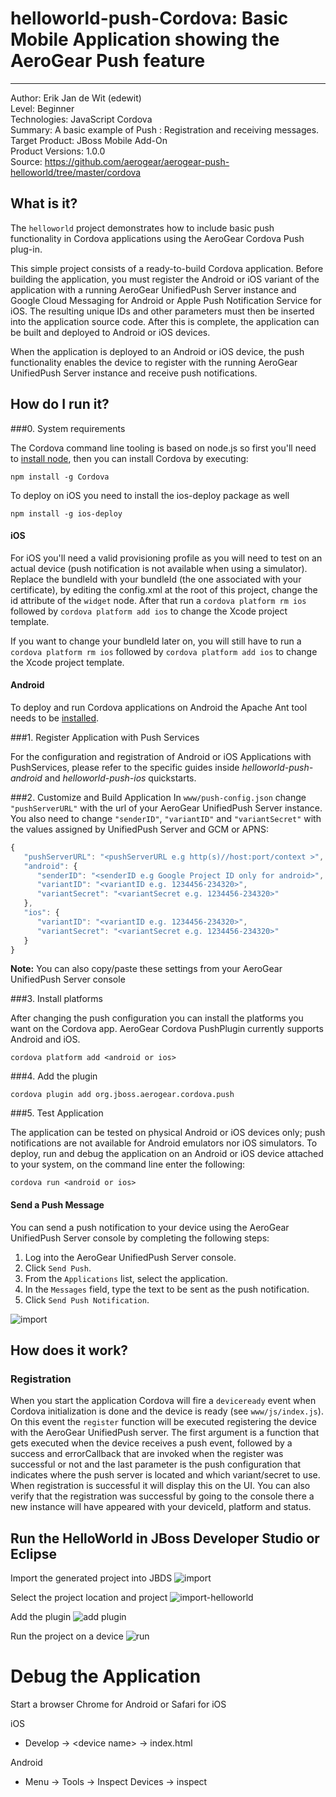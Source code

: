 # helloworld-push-Cordova: Basic Mobile Application showing the AeroGear Push feature
---------
Author: Erik Jan de Wit (edewit)  
Level: Beginner  
Technologies: JavaScript Cordova  
Summary: A basic example of Push : Registration and receiving messages.  
Target Product: JBoss Mobile Add-On  
Product Versions: 1.0.0  
Source: https://github.com/aerogear/aerogear-push-helloworld/tree/master/cordova  

## What is it?
The ```helloworld``` project demonstrates how to include basic push functionality in Cordova applications using the AeroGear Cordova Push plug-in.

This simple project consists of a ready-to-build Cordova application. Before building the application, you must register the Android or iOS variant of the application with a running AeroGear UnifiedPush Server instance and Google Cloud Messaging for Android or Apple Push Notification Service for iOS. The resulting unique IDs and other parameters must then be inserted into the application source code. After this is complete, the application can be built and deployed to Android or iOS devices.

When the application is deployed to an Android or iOS device, the push functionality enables the device to register with the running AeroGear UnifiedPush Server instance and receive push notifications.

## How do I run it?

###0. System requirements

The Cordova command line tooling is based on node.js so first you'll need to [install node](http://nodejs.org/download/), then you can install Cordova by executing:
```shell
npm install -g Cordova
```

To deploy on iOS you need to install the ios-deploy package as well
```shell
npm install -g ios-deploy
```

#### iOS
For iOS you'll need a valid provisioning profile as you will need to test on an actual device (push notification is not available when using a simulator).
Replace the bundleId with your bundleId (the one associated with your certificate), by editing the config.xml at the root of this project, change the id attribute of the ```widget``` node. After that run a ```cordova platform rm ios``` followed by ```cordova platform add ios``` to change the Xcode project template.

If you want to change your bundleId later on, you will still have to run a ```cordova platform rm ios``` followed by ```cordova platform add ios``` to change the Xcode project template.

#### Android
To deploy and run Cordova applications on Android the Apache Ant tool needs to be [installed](http://ant.apache.org/manual/install.html).


###1. Register Application with Push Services

For the configuration and registration of Android or iOS Applications with PushServices, please refer to the specific guides inside *helloworld-push-android* and *helloworld-push-ios* quickstarts.

###2. Customize and Build Application
In ```www/push-config.json``` change ```"pushServerURL"``` with the url of your AeroGear UnifiedPush Server instance. You also need to change ```"senderID"```, ```"variantID"``` and ```"variantSecret"``` with the values assigned by UnifiedPush Server and GCM or APNS:

```javascript
{
   "pushServerURL": "<pushServerURL e.g http(s)//host:port/context >",
   "android": {
      "senderID": "<senderID e.g Google Project ID only for android>",
      "variantID": "<variantID e.g. 1234456-234320>",
      "variantSecret": "<variantSecret e.g. 1234456-234320>"
   },
   "ios": {
      "variantID": "<variantID e.g. 1234456-234320>",
      "variantSecret": "<variantSecret e.g. 1234456-234320>"
   }
}


```

**Note:** You can also copy/paste these settings from your AeroGear UnifiedPush Server console

###3. Install platforms

After changing the push configuration you can install the platforms you want on the Cordova app. AeroGear Cordova PushPlugin currently supports Android and iOS.
```shell
cordova platform add <android or ios>
```

###4. Add the plugin

```shell
cordova plugin add org.jboss.aerogear.cordova.push
```

###5. Test Application

The application can be tested on physical Android or iOS devices only; push notifications are not available for Android emulators nor iOS simulators. To deploy, run and debug the application on an Android or iOS device attached to your system, on the command line enter the following:
```shell
cordova run <android or ios>
```

#### Send a Push Message
You can send a push notification to your device using the AeroGear UnifiedPush Server console by completing the following steps:

1. Log into the AeroGear UnifiedPush Server console.
2. Click ```Send Push```.
3. From the ```Applications``` list, select the application.
4. In the ```Messages``` field, type the text to be sent as the push notification.
5. Click ```Send Push Notification```.

![import](../cordova/doc/compose-message.png)

## How does it work?

### Registration
When you start the application Cordova will fire a ```deviceready``` event when Cordova initialization is done and the device is ready (see ```www/js/index.js```). On this event the ```register``` function will be executed registering the device with the AeroGear UnifiedPush server. The first argument is a function that gets executed when the device receives a push event, followed by a success and errorCallback that are invoked when the register was successful or not and the last parameter is the push configuration that indicates where the push server is located and which variant/secret to use. When registration is successful it will display this on the UI. You can also verify that the registration was successful by going to the console there a new instance will have appeared with your deviceId, platform and status.


## Run the HelloWorld in JBoss Developer Studio or Eclipse

Import the generated project into JBDS
![import](doc/import.png)

Select the project location and project
![import-helloworld](doc/import-helloworld.png)

Add the plugin
![add plugin](doc/plugin-add.png)

Run the project on a device
![run](doc/run.png)

Debug the Application
=====================

Start a browser Chrome for Android or Safari for iOS

iOS
* Develop -> &lt;device name> -> index.html

Android
* Menu -> Tools -> Inspect Devices -> inspect


